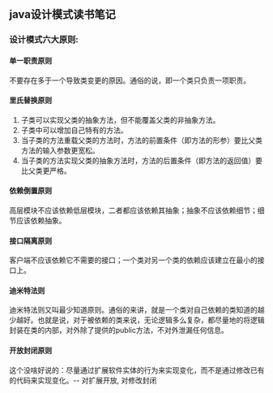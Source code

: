 
## java设计模式读书笔记

### 设计模式六大原则:

#### 单一职责原则
不要存在多于一个导致类变更的原因。通俗的说，即一个类只负责一项职责。


#### 里氏替换原则

1. 子类可以实现父类的抽象方法，但不能覆盖父类的非抽象方法。
2. 子类中可以增加自己特有的方法。
3. 当子类的方法重载父类的方法时，方法的前置条件（即方法的形参）要比父类方法的输入参数更宽松。
4. 当子类的方法实现父类的抽象方法时，方法的后置条件（即方法的返回值）要比父类更严格。


#### 依赖倒置原则
高层模块不应该依赖低层模块，二者都应该依赖其抽象；抽象不应该依赖细节；细节应该依赖抽象。




#### 接口隔离原则

客户端不应该依赖它不需要的接口；一个类对另一个类的依赖应该建立在最小的接口上。

#### 迪米特法则

迪米特法则又叫最少知道原则。通俗的来讲，就是一个类对自己依赖的类知道的越少越好。也就是说，对于被依赖的类来说，无论逻辑多么复杂，都尽量地的将逻辑封装在类的内部，对外除了提供的public方法，不对外泄漏任何信息。



#### 开放封闭原则

这个没啥好说的：尽量通过扩展软件实体的行为来实现变化，而不是通过修改已有的代码来实现变化。-- 对扩展开放, 对修改封闭
